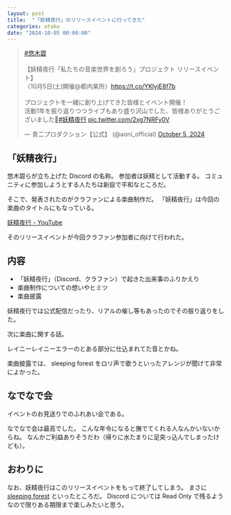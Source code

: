 ```yaml
---
layout: post
title:  "「妖精夜行」のリリースイベントに行ってきた"
categories: otaku
date: "2024-10-05 00:00:00"
---
```


<blockquote class="twitter-tweet tw-align-center"><p lang="ja" dir="ltr"><a href="https://twitter.com/hashtag/%E6%82%A0%E6%9C%A8%E7%A2%A7?src=hash&amp;ref_src=twsrc%5Etfw">#悠木碧</a><br><br>【妖精夜行「私たちの音楽世界を創ろう」プロジェクト リリースイベント】<br>〈10月5日(土)開催@都内某所〉<a href="https://t.co/YKlyjE8f7b">https://t.co/YKlyjE8f7b</a><br><br>プロジェクトを一緒に創り上げてきた皆様とイベント開催！<br>活動1年を振り返りつつライブもあり盛り沢山でした、皆様ありがとうございました🧚<a href="https://twitter.com/hashtag/%E5%A6%96%E7%B2%BE%E5%A4%9C%E8%A1%8C?src=hash&amp;ref_src=twsrc%5Etfw">#妖精夜行</a> <a href="https://t.co/2xg7NRFy0V">pic.twitter.com/2xg7NRFy0V</a></p>&mdash; 青二プロダクション【公式】 (@aoni_official) <a href="https://twitter.com/aoni_official/status/1842530617189351899?ref_src=twsrc%5Etfw">October 5, 2024</a></blockquote> <script async src="https://platform.twitter.com/widgets.js" charset="utf-8"></script>

## 「妖精夜行」

悠木碧らが立ち上げた Discord の名称。
参加者は妖精として活動する。
コミュニティに参加しようとする人たちは新設で平和なところだ。

そこで、発表されたのがクラファンによる楽曲制作だ。
「妖精夜行」は今回の楽曲のタイトルにもなっている。

[妖精夜行 \- YouTube](https://www.youtube.com/playlist?list=OLAK5uy_nKXsy1g_2OZglfCkv-wuDgxvp1Jtdi4OY)

そのリリースイベントが今回クラファン参加者に向けて行われた。

## 内容

- 「妖精夜行」（Discord、クラファン）で起きた出来事のふりかえり
- 楽曲制作についての想いやヒミツ
- 楽曲披露

妖精夜行では公式配信だったり、リアルの催し等もあったのでその振り返りをした。

次に楽曲に関する話。

レイニーレイニーエラーのとある部分に仕込まれてた音とかね。

楽曲披露では、 sleeping forest をロリ声で歌うといったアレンジが聞けて非常によかった。

## なでなで会

イベントのお見送りでのふれあい会である。

なでなで会は最高でした。
こんな年令になると撫でてくれる人なんかいないからね。
なんかご利益ありそうだわ（帰りに水たまりに足突っ込んでしまったけども）。

## おわりに

なお、妖精夜行はこのリリースイベントをもって終了してしまう。
まさに [sleeping forest](https://youtu.be/BRjppM4UF3E?si=wtKq9Mtk7pyPJG12) といったところだ。
Discord については Read Only で残るようなので限りある期限まで楽しみたいと思う。
